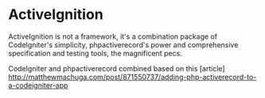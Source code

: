 ActiveIgnition
==============

ActiveIgnition is not a framework, it's a combination package of CodeIgniter's simplicity, phpactiverecord's power and comprehensive specification and testing tools, the magnificent pecs.

CodeIgniter and phpactiverecord combined based on this [article] http://matthewmachuga.com/post/871550737/adding-php-activerecord-to-a-codeigniter-app



